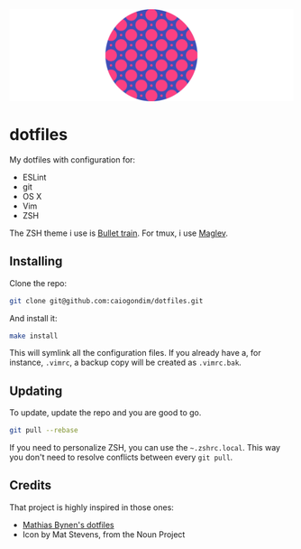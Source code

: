 <img src="https://raw.githubusercontent.com/caiogondim/dotfiles/master/logo/logo.svg">

# dotfiles

My dotfiles with configuration for:
- ESLint
- git
- OS X
- Vim
- ZSH

The ZSH theme i use is [Bullet train](https://github.com/caiogondim/bullet-train-oh-my-zsh-theme).
For tmux, i use [Maglev](https://github.com/caiogondim/maglev).

## Installing

Clone the repo:

```bash
git clone git@github.com:caiogondim/dotfiles.git
```

And install it:

```bash
make install
```

This will symlink all the configuration files. If you already have a, for
instance, `.vimrc`, a backup copy will be created as `.vimrc.bak`.

## Updating

To update, update the repo and you are good to go.

```bash
git pull --rebase
```

If you need to personalize ZSH, you can use the `~.zshrc.local`. This way you
don't need to resolve conflicts between every `git pull`.

## Credits

That project is highly inspired in those ones:

- [Mathias Bynen's dotfiles](https://github.com/mathiasbynens/dotfiles)
- Icon by Mat Stevens, from the Noun Project
